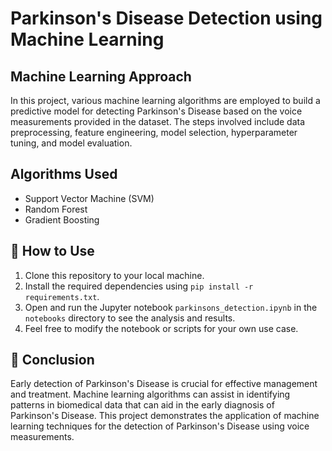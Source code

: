 # Parkinson's Disease Detection using Machine Learning

## Machine Learning Approach

In this project, various machine learning algorithms are employed to build a predictive model for detecting Parkinson's Disease based on the voice measurements provided in the dataset. The steps involved include data preprocessing, feature engineering, model selection, hyperparameter tuning, and model evaluation.

## Algorithms Used

- Support Vector Machine (SVM)
- Random Forest
- Gradient Boosting



## 🚀 How to Use

1. Clone this repository to your local machine.
2. Install the required dependencies using `pip install -r requirements.txt`.
3. Open and run the Jupyter notebook `parkinsons_detection.ipynb` in the `notebooks` directory to see the analysis and results.
4. Feel free to modify the notebook or scripts for your own use case.

   

## 🎯 Conclusion

Early detection of Parkinson's Disease is crucial for effective management and treatment. Machine learning algorithms can assist in identifying patterns in biomedical data that can aid in the early diagnosis of Parkinson's Disease. This project demonstrates the application of machine learning techniques for the detection of Parkinson's Disease using voice measurements.
